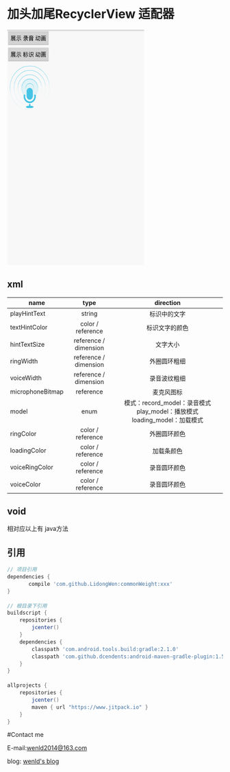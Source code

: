 # 加头加尾RecyclerView 适配器

<img width="320" height="548" src="https://github.com/LidongWen/commonWeight/blob/master/img/microphoneView.gif"></img>

## xml
| name        | type           | direction  |
| ------------- |:-------------:| :-----:|
| playHintText      | string | 标识中的文字 |
| textHintColor      | color / reference      |  标识文字的颜色 |
| hintTextSize | reference / dimension    |    文字大小 |
| ringWidth | reference / dimension      |    外圈圆环粗细 |
| voiceWidth | reference / dimension      |    录音波纹粗细 |
| microphoneBitmap | reference  |    麦克风图标 |
| model | enum      |     模式：record_model：录音模式  play_model：播放模式  loading_model：加载模式|
| ringColor | color / reference    |    外圈圆环颜色 |
| loadingColor | color / reference     |    加载条颜色 |
| voiceRingColor | color / reference  |    录音圆环颜色 |
| voiceColor | color / reference  |    录音圆环颜色 |

## void
相对应以上有 java方法

## 引用
```groovy
// 项目引用
dependencies {
       compile 'com.github.LidongWen:commonWeight:xxx'
}

// 根目录下引用
buildscript {
    repositories {
        jcenter()
    }
    dependencies {
        classpath 'com.android.tools.build:gradle:2.1.0'
        classpath 'com.github.dcendents:android-maven-gradle-plugin:1.5'
    }
}

allprojects {
    repositories {
        jcenter()
        maven { url "https://www.jitpack.io" }
    }
}
```

#Contact me

E-mail:wenld2014@163.com

blog: [wenld's blog](http://blog.csdn.net/sinat_15877283)
